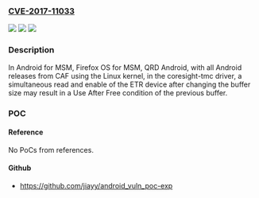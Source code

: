 ### [CVE-2017-11033](https://cve.mitre.org/cgi-bin/cvename.cgi?name=CVE-2017-11033)
![](https://img.shields.io/static/v1?label=Product&message=Android%20for%20MSM%2C%20Firefox%20OS%20for%20MSM%2C%20QRD%20Android&color=blue)
![](https://img.shields.io/static/v1?label=Version&message=All%20Android%20releases%20from%20CAF%20using%20the%20Linux%20kernel%20&color=brightgreen)
![](https://img.shields.io/static/v1?label=Vulnerability&message=Use%20After%20Free%20in%20Kernel&color=brightgreen)

### Description

In Android for MSM, Firefox OS for MSM, QRD Android, with all Android releases from CAF using the Linux kernel, in the coresight-tmc driver, a simultaneous read and enable of the ETR device after changing the buffer size may result in a Use After Free condition of the previous buffer.

### POC

#### Reference
No PoCs from references.

#### Github
- https://github.com/jiayy/android_vuln_poc-exp

